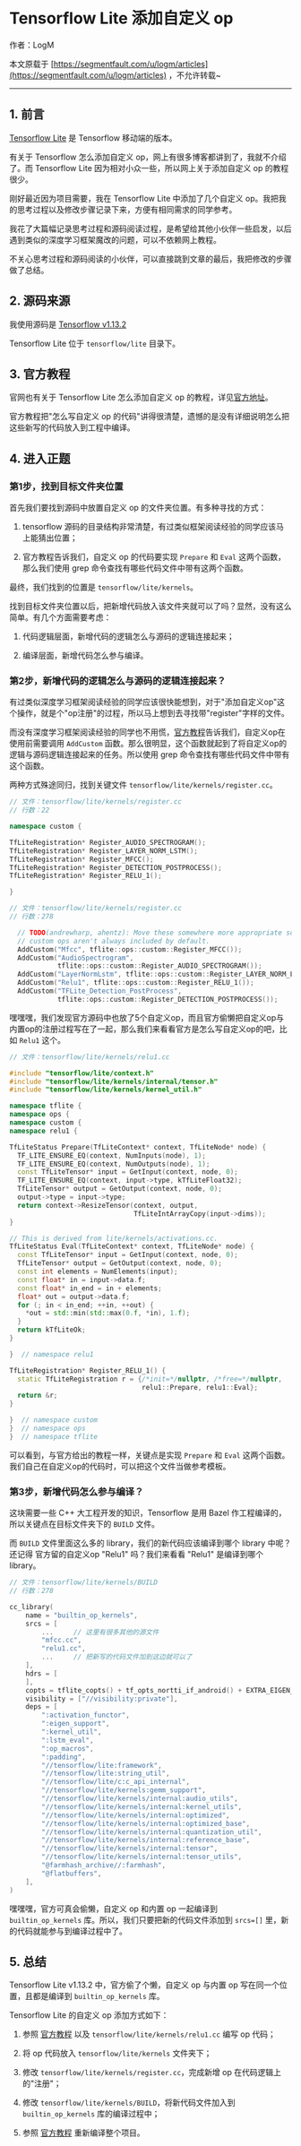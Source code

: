# Tensorflow Lite 添加自定义 op

作者：LogM

本文原载于 [https://segmentfault.com/u/logm/articles](https://segmentfault.com/u/logm/articles) ，不允许转载~

------

## 1. 前言

[Tensorflow Lite](https://www.tensorflow.org/lite/guide) 是 Tensorflow 移动端的版本。

有关于 Tensorflow 怎么添加自定义 op，网上有很多博客都讲到了，我就不介绍了。而 Tensorflow Lite 因为相对小众一些，所以网上关于添加自定义 op 的教程很少。

刚好最近因为项目需要，我在 Tensorflow Lite 中添加了几个自定义 op。我把我的思考过程以及修改步骤记录下来，方便有相同需求的同学参考。

我花了大篇幅记录思考过程和源码阅读过程，是希望给其他小伙伴一些启发，以后遇到类似的深度学习框架魔改的问题，可以不依赖网上教程。

不关心思考过程和源码阅读的小伙伴，可以直接跳到文章的最后，我把修改的步骤做了总结。

## 2. 源码来源

我使用源码是 [Tensorflow v1.13.2](https://github.com/tensorflow/tensorflow/releases/tag/v1.13.2)

Tensorflow Lite 位于 `tensorflow/lite` 目录下。

## 3. 官方教程

官网也有关于 Tensorflow Lite 怎么添加自定义 op 的教程，详见[官方地址](https://www.tensorflow.org/lite/guide/ops_custom)。

官方教程把"怎么写自定义 op 的代码"讲得很清楚，遗憾的是没有详细说明怎么把这些新写的代码放入到工程中编译。

## 4. 进入正题

### 第1步，找到目标文件夹位置

首先我们要找到源码中放置自定义 op 的文件夹位置。有多种寻找的方式：

1. tensorflow 源码的目录结构非常清楚，有过类似框架阅读经验的同学应该马上能猜出位置；

2. 官方教程告诉我们，自定义 op 的代码要实现 `Prepare` 和 `Eval` 这两个函数，那么我们使用 grep 命令查找有哪些代码文件中带有这两个函数。

最终，我们找到的位置是 `tensorflow/lite/kernels`。

找到目标文件夹位置以后，把新增代码放入该文件夹就可以了吗？显然，没有这么简单。有几个方面需要考虑：

1. 代码逻辑层面，新增代码的逻辑怎么与源码的逻辑连接起来；

2. 编译层面，新增代码怎么参与编译。

### 第2步，新增代码的逻辑怎么与源码的逻辑连接起来？

有过类似深度学习框架阅读经验的同学应该很快能想到，对于"添加自定义op"这个操作，就是个"op注册"的过程，所以马上想到去寻找带"register"字样的文件。

而没有深度学习框架阅读经验的同学也不用慌，[官方教程](https://www.tensorflow.org/lite/guide/ops_custom)告诉我们，自定义op在使用前需要调用 `AddCustom` 函数。那么很明显，这个函数就起到了将自定义op的逻辑与源码逻辑连接起来的任务。所以使用 grep 命令查找有哪些代码文件中带有这个函数。

两种方式殊途同归，找到关键文件 `tensorflow/lite/kernels/register.cc`。

```cpp
// 文件：tensorflow/lite/kernels/register.cc
// 行数：22

namespace custom {

TfLiteRegistration* Register_AUDIO_SPECTROGRAM();
TfLiteRegistration* Register_LAYER_NORM_LSTM();
TfLiteRegistration* Register_MFCC();
TfLiteRegistration* Register_DETECTION_POSTPROCESS();
TfLiteRegistration* Register_RELU_1();

} 
```

```cpp
// 文件：tensorflow/lite/kernels/register.cc
// 行数：278

  // TODO(andrewharp, ahentz): Move these somewhere more appropriate so that
  // custom ops aren't always included by default.
  AddCustom("Mfcc", tflite::ops::custom::Register_MFCC());
  AddCustom("AudioSpectrogram",
            tflite::ops::custom::Register_AUDIO_SPECTROGRAM());
  AddCustom("LayerNormLstm", tflite::ops::custom::Register_LAYER_NORM_LSTM());
  AddCustom("Relu1", tflite::ops::custom::Register_RELU_1());
  AddCustom("TFLite_Detection_PostProcess",
            tflite::ops::custom::Register_DETECTION_POSTPROCESS());
```

嘿嘿嘿，我们发现官方源码中也放了5个自定义op，而且官方偷懒把自定义op与内置op的注册过程写在了一起，那么我们来看看官方是怎么写自定义op的吧，比如 `Relu1` 这个。

```cpp
// 文件：tensorflow/lite/kernels/relu1.cc

#include "tensorflow/lite/context.h"
#include "tensorflow/lite/kernels/internal/tensor.h"
#include "tensorflow/lite/kernels/kernel_util.h"

namespace tflite {
namespace ops {
namespace custom {
namespace relu1 {

TfLiteStatus Prepare(TfLiteContext* context, TfLiteNode* node) {
  TF_LITE_ENSURE_EQ(context, NumInputs(node), 1);
  TF_LITE_ENSURE_EQ(context, NumOutputs(node), 1);
  const TfLiteTensor* input = GetInput(context, node, 0);
  TF_LITE_ENSURE_EQ(context, input->type, kTfLiteFloat32);
  TfLiteTensor* output = GetOutput(context, node, 0);
  output->type = input->type;
  return context->ResizeTensor(context, output,
                               TfLiteIntArrayCopy(input->dims));
}

// This is derived from lite/kernels/activations.cc.
TfLiteStatus Eval(TfLiteContext* context, TfLiteNode* node) {
  const TfLiteTensor* input = GetInput(context, node, 0);
  TfLiteTensor* output = GetOutput(context, node, 0);
  const int elements = NumElements(input);
  const float* in = input->data.f;
  const float* in_end = in + elements;
  float* out = output->data.f;
  for (; in < in_end; ++in, ++out) {
    *out = std::min(std::max(0.f, *in), 1.f);
  }
  return kTfLiteOk;
}

}  // namespace relu1

TfLiteRegistration* Register_RELU_1() {
  static TfLiteRegistration r = {/*init=*/nullptr, /*free=*/nullptr,
                                 relu1::Prepare, relu1::Eval};
  return &r;
}

}  // namespace custom
}  // namespace ops
}  // namespace tflite

```

可以看到，与官方给出的教程一样，关键点是实现 `Prepare` 和 `Eval` 这两个函数。我们自己在自定义op的代码时，可以把这个文件当做参考模板。

### 第3步，新增代码怎么参与编译？

这块需要一些 C++ 大工程开发的知识，Tensorflow 是用 Bazel 作工程编译的，所以关键点在目标文件夹下的 `BUILD` 文件。

而 `BUILD` 文件里面这么多的 library，我们的新代码应该编译到哪个 library 中呢？还记得 官方留的自定义op "Relu1" 吗？我们来看看 "Relu1" 是编译到哪个 library。

```cpp
// 文件：tensorflow/lite/kernels/BUILD
// 行数：278

cc_library(
    name = "builtin_op_kernels",
    srcs = [
        ...     // 这里有很多其他的源文件
        "mfcc.cc",
        "relu1.cc",
        ...     // 把新写的代码文件加到这边就可以了
    ],
    hdrs = [
    ],
    copts = tflite_copts() + tf_opts_nortti_if_android() + EXTRA_EIGEN_COPTS,
    visibility = ["//visibility:private"],
    deps = [
        ":activation_functor",
        ":eigen_support",
        ":kernel_util",
        ":lstm_eval",
        ":op_macros",
        ":padding",
        "//tensorflow/lite:framework",
        "//tensorflow/lite:string_util",
        "//tensorflow/lite/c:c_api_internal",
        "//tensorflow/lite/kernels:gemm_support",
        "//tensorflow/lite/kernels/internal:audio_utils",
        "//tensorflow/lite/kernels/internal:kernel_utils",
        "//tensorflow/lite/kernels/internal:optimized",
        "//tensorflow/lite/kernels/internal:optimized_base",
        "//tensorflow/lite/kernels/internal:quantization_util",
        "//tensorflow/lite/kernels/internal:reference_base",
        "//tensorflow/lite/kernels/internal:tensor",
        "//tensorflow/lite/kernels/internal:tensor_utils",
        "@farmhash_archive//:farmhash",
        "@flatbuffers",
    ],
)

```

嘿嘿嘿，官方可真会偷懒，自定义 op 和内置 op 一起编译到 `builtin_op_kernels` 库。所以，我们只要把新的代码文件添加到 `srcs=[]` 里，新的代码就能参与到编译过程中了。

## 5. 总结

Tensorflow Lite v1.13.2 中，官方偷了个懒，自定义 op 与内置 op 写在同一个位置，且都是编译到 `builtin_op_kernels` 库。

Tensorflow Lite 的自定义 op 添加方式如下：

1. 参照 [官方教程](https://www.tensorflow.org/lite/guide/ops_custom) 以及 `tensorflow/lite/kernels/relu1.cc` 编写 op 代码；

2. 将 op 代码放入 `tensorflow/lite/kernels` 文件夹下；

3. 修改 `tensorflow/lite/kernels/register.cc`，完成新增 op 在代码逻辑上的"注册"；

4. 修改 `tensorflow/lite/kernels/BUILD`，将新代码文件加入到 `builtin_op_kernels` 库的编译过程中；

5. 参照 [官方教程](https://tensorflow.google.cn/install/source) 重新编译整个项目。
